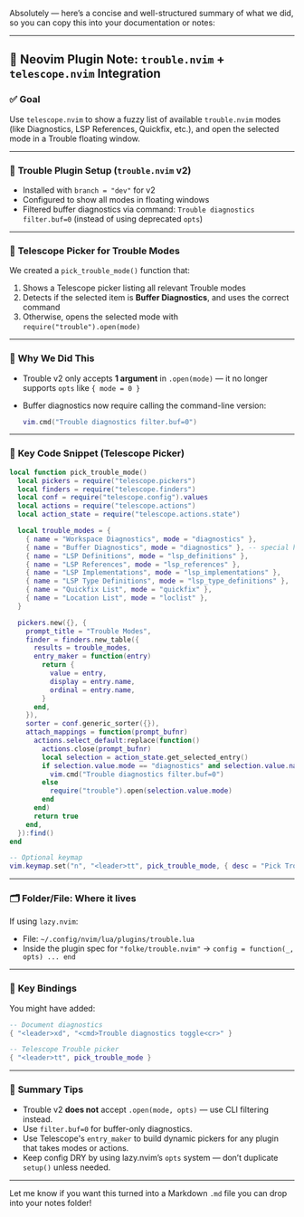 
Absolutely — here’s a concise and well-structured summary of what we did, so you can copy this into your documentation or notes:

---

## 🧾 **Neovim Plugin Note: `trouble.nvim` + `telescope.nvim` Integration**

### ✅ **Goal**

Use `telescope.nvim` to show a fuzzy list of available `trouble.nvim` modes (like Diagnostics, LSP References, Quickfix, etc.), and open the selected mode in a Trouble floating window.

---

### 🔧 **Trouble Plugin Setup (`trouble.nvim` v2)**

* Installed with `branch = "dev"` for v2
* Configured to show all modes in floating windows
* Filtered buffer diagnostics via command:
  `Trouble diagnostics filter.buf=0` (instead of using deprecated `opts`)

---

### 🚀 **Telescope Picker for Trouble Modes**

We created a `pick_trouble_mode()` function that:

1. Shows a Telescope picker listing all relevant Trouble modes
2. Detects if the selected item is **Buffer Diagnostics**, and uses the correct command
3. Otherwise, opens the selected mode with `require("trouble").open(mode)`

---

### 🧠 **Why We Did This**

* Trouble v2 only accepts **1 argument** in `.open(mode)` — it no longer supports `opts` like `{ mode = 0 }`
* Buffer diagnostics now require calling the command-line version:

  ```lua
  vim.cmd("Trouble diagnostics filter.buf=0")
  ```

---

### 📌 **Key Code Snippet (Telescope Picker)**

```lua
local function pick_trouble_mode()
  local pickers = require("telescope.pickers")
  local finders = require("telescope.finders")
  local conf = require("telescope.config").values
  local actions = require("telescope.actions")
  local action_state = require("telescope.actions.state")

  local trouble_modes = {
    { name = "Workspace Diagnostics", mode = "diagnostics" },
    { name = "Buffer Diagnostics", mode = "diagnostics" }, -- special handling
    { name = "LSP Definitions", mode = "lsp_definitions" },
    { name = "LSP References", mode = "lsp_references" },
    { name = "LSP Implementations", mode = "lsp_implementations" },
    { name = "LSP Type Definitions", mode = "lsp_type_definitions" },
    { name = "Quickfix List", mode = "quickfix" },
    { name = "Location List", mode = "loclist" },
  }

  pickers.new({}, {
    prompt_title = "Trouble Modes",
    finder = finders.new_table({
      results = trouble_modes,
      entry_maker = function(entry)
        return {
          value = entry,
          display = entry.name,
          ordinal = entry.name,
        }
      end,
    }),
    sorter = conf.generic_sorter({}),
    attach_mappings = function(prompt_bufnr)
      actions.select_default:replace(function()
        actions.close(prompt_bufnr)
        local selection = action_state.get_selected_entry()
        if selection.value.mode == "diagnostics" and selection.value.name:match("Buffer") then
          vim.cmd("Trouble diagnostics filter.buf=0")
        else
          require("trouble").open(selection.value.mode)
        end
      end)
      return true
    end,
  }):find()
end

-- Optional keymap
vim.keymap.set("n", "<leader>tt", pick_trouble_mode, { desc = "Pick Trouble Mode (Telescope)" })
```

---

### 🗂️ **Folder/File: Where it lives**

If using `lazy.nvim`:

* File: `~/.config/nvim/lua/plugins/trouble.lua`
* Inside the plugin spec for `"folke/trouble.nvim"` → `config = function(_, opts) ... end`

---

### 🔑 **Key Bindings**

You might have added:

```lua
-- Document diagnostics
{ "<leader>xd", "<cmd>Trouble diagnostics toggle<cr>" }

-- Telescope Trouble picker
{ "<leader>tt", pick_trouble_mode }
```

---

### 📝 **Summary Tips**

* Trouble v2 **does not** accept `.open(mode, opts)` — use CLI filtering instead.
* Use `filter.buf=0` for buffer-only diagnostics.
* Use Telescope's `entry_maker` to build dynamic pickers for any plugin that takes modes or actions.
* Keep config DRY by using lazy.nvim’s `opts` system — don’t duplicate `setup()` unless needed.

---

Let me know if you want this turned into a Markdown `.md` file you can drop into your notes folder!
